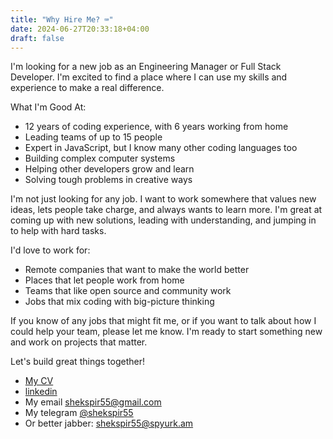 ```yaml
---
title: "Why Hire Me? ⌨️"
date: 2024-06-27T20:33:18+04:00
draft: false
---
```

I'm looking for a new job as an Engineering Manager or Full Stack Developer. I'm excited to find a place where I can use my skills and experience to make a real difference.

What I'm Good At:

* 12 years of coding experience, with 6 years working from home
* Leading teams of up to 15 people
* Expert in JavaScript, but I know many other coding languages too
* Building complex computer systems
* Helping other developers grow and learn
* Solving tough problems in creative ways

I'm not just looking for any job. I want to work somewhere that values new ideas, lets people take charge, and always wants to learn more. I'm great at coming up with new solutions, leading with understanding, and jumping in to help with hard tasks.

I'd love to work for:

* Remote companies that want to make the world better
* Places that let people work from home
* Teams that like open source and community work
* Jobs that mix coding with big-picture thinking

If you know of any jobs that might fit me, or if you want to talk about how I could help your team, please let me know. I'm ready to start something new and work on projects that matter.

Let's build great things together!

- [My CV](/resume/Resume-Ruben-Khachatryan.pdf)
- [linkedin](https://www.linkedin.com/in/ruben-kh/)
- My email shekspir55@gmail.com
- My telegram [@shekspir55](http://t.me/shekspir55)
- Or better jabber: shekspir55@spyurk.am
